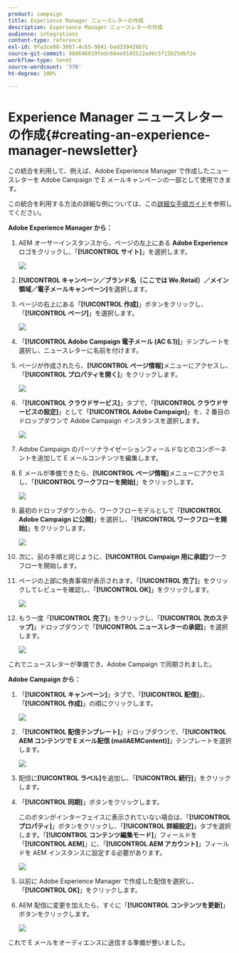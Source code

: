 ```yaml
---
product: campaign
title: Experience Manager ニュースレターの作成
description: Experience Manager ニュースレターの作成
audience: integrations
content-type: reference
exl-id: 9fa3ce08-3007-4c65-9841-bad339428b7c
source-git-commit: 98d646919fedc66ee9145522ad0c5f15b25dbf2e
workflow-type: tm+mt
source-wordcount: '370'
ht-degree: 100%

---
```


# Experience Manager ニュースレターの作成{#creating-an-experience-manager-newsletter}

この統合を利用して、例えば、Adobe Experience Manager で作成したニュースレターを Adobe Campaign で E メールキャンペーンの一部として使用できます。

この統合を利用する方法の詳細な例については、この[詳細な手順ガイド](https://helpx.adobe.com/jp/campaign/kb/acc-aem.html)を参照してください。

**Adobe Experience Manager から：**

1. AEM オーサーインスタンスから、ページの左上にある **Adobe Experience** ロゴをクリックし、「**[!UICONTROL サイト]**」を選択します。

   ![](assets/aem_uc_1.png)

1. **[!UICONTROL キャンペーン／ブランド名（ここでは We.Retail）／メイン領域／電子メールキャンペーン]**&#x200B;を選択します。
1. ページの右上にある「**[!UICONTROL 作成]**」ボタンをクリックし、「**[!UICONTROL ページ]**」を選択します。

   ![](assets/aem_uc_2.png)

1. 「**[!UICONTROL Adobe Campaign 電子メール (AC 6.1)]**」テンプレートを選択し、ニュースレターに名前を付けます。
1. ページが作成されたら、**[!UICONTROL ページ情報]**&#x200B;メニューにアクセスし、「**[!UICONTROL プロパティを開く]**」をクリックします。

   ![](assets/aem_uc_3.png)

1. 「**[!UICONTROL クラウドサービス]**」タブで、「**[!UICONTROL クラウドサービスの設定]**」として「**[!UICONTROL Adobe Campaign]**」を、2 番目のドロップダウンで Adobe Campaign インスタンスを選択します。

   ![](assets/aem_uc_4.png)

1. Adobe Campaign のパーソナライゼーションフィールドなどのコンポーネントを追加して E メールコンテンツを編集します。
1. E メールが準備できたら、**[!UICONTROL ページ情報]**&#x200B;メニューにアクセスし、「**[!UICONTROL ワークフローを開始]**」をクリックします。

   ![](assets/aem_uc_5.png)

1. 最初のドロップダウンから、ワークフローモデルとして「**[!UICONTROL Adobe Campaign に公開]**」を選択し、「**[!UICONTROL ワークフローを開始]**」をクリックします。

   ![](assets/aem_uc_6.png)

1. 次に、前の手順と同じように、**[!UICONTROL Campaign 用に承認]**&#x200B;ワークフローを開始します。
1. ページの上部に免責事項が表示されます。「**[!UICONTROL 完了]**」をクリックしてレビューを確認し、「**[!UICONTROL OK]**」をクリックします。

   ![](assets/aem_uc_7.png)

1. もう一度「**[!UICONTROL 完了]**」をクリックし、「**[!UICONTROL 次のステップ]**」ドロップダウンで「**[!UICONTROL ニュースレターの承認]**」を選択します。

   ![](assets/aem_uc_8.png)

これでニュースレターが準備でき、Adobe Campaign で同期されました。

**Adobe Campaign から：**

1. 「**[!UICONTROL キャンペーン]**」タブで、「**[!UICONTROL 配信]**」、「**[!UICONTROL 作成]**」の順にクリックします。

   ![](assets/aem_uc_9.png)

1. 「**[!UICONTROL 配信テンプレート]**」ドロップダウンで、「**[!UICONTROL AEM コンテンツで E メール配信 (mailAEMContent)]**」テンプレートを選択します。

   ![](assets/aem_uc_10.png)

1. 配信に&#x200B;**[!UICONTROL ラベル]**&#x200B;を追加し、「**[!UICONTROL 続行]**」をクリックします。
1. 「**[!UICONTROL 同期]**」ボタンをクリックします。

   このボタンがインターフェイスに表示されていない場合は、「**[!UICONTROL プロパティ]**」ボタンをクリックし、「**[!UICONTROL 詳細設定]**」タブを選択します。「**[!UICONTROL コンテンツ編集モード]**」フィールドを「**[!UICONTROL AEM]**」に、「**[!UICONTROL AEM アカウント]**」フィールドを AEM インスタンスに設定する必要があります。

   ![](assets/aem_uc_11.png)

1. 以前に Adobe Experience Manager で作成した配信を選択し、「**[!UICONTROL OK]**」をクリックします。
1. AEM 配信に変更を加えたら、すぐに「**[!UICONTROL コンテンツを更新]**」ボタンをクリックします。

   ![](assets/aem_uc_12.png)

これで E メールをオーディエンスに送信する準備が整いました。
